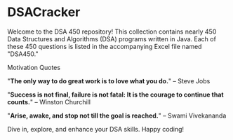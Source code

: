 # DSACracker

Welcome to the DSA 450 repository! This collection contains nearly 450 Data Structures and Algorithms (DSA) programs written in Java. Each of these 450 questions is listed in the accompanying Excel file named "DSA450."

Motivation Quotes

"**The only way to do great work is to love what you do.**" – Steve Jobs

"**Success is not final, failure is not fatal: It is the courage to continue that counts.**" – Winston Churchill

"**Arise, awake, and stop not till the goal is reached.**" – Swami Vivekananda

Dive in, explore, and enhance your DSA skills. Happy coding!

